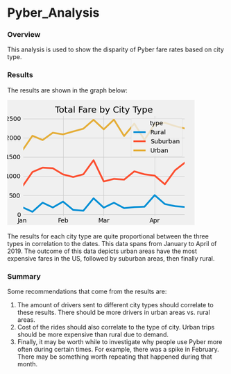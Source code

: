 # Pyber_Analysis

### Overview

This analysis is used to show the disparity of Pyber fare rates based on city type.  


### Results

The results are shown in the graph below:

![Fares by City Graph](https://github.com/ajg318/Pyber_Analysis/blob/main/analysis/PyBer_fare_summary.png)

The results for each city type are quite proportional between the three types in correlation to the dates. This data spans from January to April of 2019. The outcome of this data depicts urban areas have the most expensive fares in the US, followed by suburban areas, then finally rural.


### Summary

Some recommendations that come from the results are:

1. The amount of drivers sent to different city types should correlate to these results. There should be more drivers in urban areas vs. rural areas. 
2. Cost of the rides should also correlate to the type of city. Urban trips should be more expensive than rural due to demand.
3. Finally, it may be worth while to investigate why people use Pyber more often during certain times. For example, there was a spike in February. There may be something worth repeating that happened during that month.

